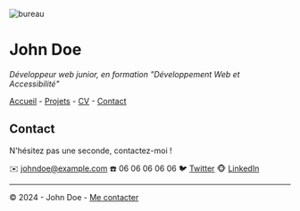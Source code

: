 ![bureau](https://cdn.discordapp.com/attachments/1208043598558400513/1215577342060003338/image.png?ex=65fd419e&is=65eacc9e&hm=49eb395d3af443bd8ce47c404f203635e72e023da201ef21c55a3df8a0b04373&)
# John Doe
*Développeur web junior, en formation "Développement Web et Accessibilité"*

[Accueil](/README.md) - [Projets](/projets.md) - [CV](/cv.md) - [Contact](/contact.md)

## Contact

N'hésitez pas une seconde, contactez-moi !

:envelope: johndoe@example.com
:phone: 06 06 06 06 06
:bird: [Twitter](www.twitter.com)
:monkey_face: [LinkedIn](www.linkedIn.com)

--- 

© 2024 - John Doe - [Me contacter](/contact.md)